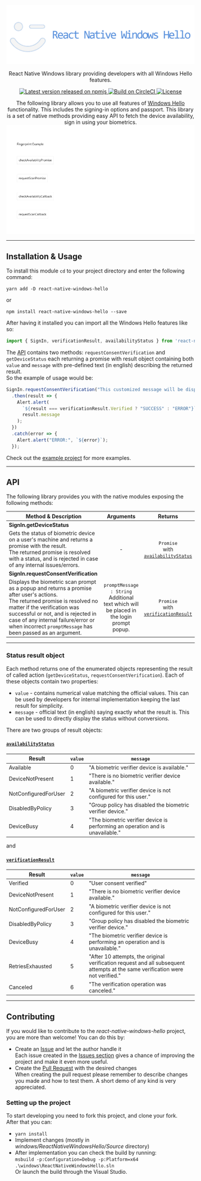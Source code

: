 <p align="center">
  <img src=".github/Resources/Logo-README.png"/>
</p>
<p align="center">
    React Native Windows library providing developers with all Windows Hello features.
</p>
<p align="center">
    <a href="https://www.npmjs.com/package/react-native-windows-hello">
        <img src="https://img.shields.io/npm/v/react-native-windows-hello.svg" alt="Latest version released on npmjs" />
    </a>
    <a href="https://app.circleci.com/pipelines/github/callstack/react-native-windows-hello?branch=main">
        <img src="https://circleci.com/gh/callstack/react-native-windows-hello/tree/main.svg?style=shield" alt="Build on CircleCI" />
    </a>
    <a href="https://github.com/callstack/react-native-windows-hello/blob/main/LICENSE.md">
        <img src="https://img.shields.io/npm/l/react-native-windows-hello.svg" alt="License" />
    </a>
</p>


<p align="center">
    The following library allows you to use all features of <a href="https://support.microsoft.com/en-us/windows/sign-in-to-your-microsoft-account-with-windows-hello-or-a-security-key-800a8c01-6b61-49f5-0660-c2159bea4d84#WindowsVersion=Windows_10">Windows Hello</a> functionality. This includes the signing-in options and passport.
    This library is a set of native methods providing easy API to fetch the device availability, sign in using your biometrics.
    <img src=".github/Resources/RNW-Hello-FullExample.gif"/>
</p>

---

## Installation & Usage

To install this module `cd` to your project directory and enter the following command:

```console
yarn add -D react-native-windows-hello
```
or
```console
npm install react-native-windows-hello --save
```

After having it installed you can import all the Windows Hello features like so:

```javascript
import { SignIn, verificationResult, availabilityStatus } from 'react-native-windows-hello';
```

The [API](#API) contains two methods: `requestConsentVerification` and `getDeviceStatus` each returning a promise with result object containing both `value` and `message` with pre-defined text (in english) describing the returned result.
<br/>So the example of usage would be:

```javascript
SignIn.requestConsentVerification("This customized message will be displayed in biometric prompt")
  .then(result => {
    Alert.alert(
      `${result === verificationResult.Verified ? "SUCCESS" : "ERROR"}`,
      result.message
    );
  })
  .catch(error => {
    Alert.alert("ERROR:", `${error}`);
  });
```

Check out the [example project](example) for more examples.

---

## API

The following library provides you with the native modules exposing the following methods:

| **Method** & Description | Arguments | Returns |
| - | :-: |:-:|
| **SignIn.getDeviceStatus** | | |
| Gets the status of biometric device on a user's machine and returns a promise with the result.<br/>The returned promise is resolved with a status, and is rejected in case of any internal issues/errors. | - | `Promise`<br/>with<br/>[`availabilityStatus`](#availabilityStatus) |
| **SignIn.requestConsentVerification** | | |
| Displays the biometric scan prompt as a popup and returns a promise after user's actions.<br/>The returned promise is resolved no matter if the verification was successful or not, and is rejected in case of any internal failure/error or when incorrect `promptMessage` has been passed as an argument.| `promptMessage : String`<br/>Additional text which will be placed in the login prompt popup.<br/> | `Promise`<br/>with<br/>[`verificationResult`](#verificationResult) |

---

### Status result object

Each method returns one of the enumerated objects representing the result of called action (`getDeviceStatus`, `requestConsentVerification`).
Each of these objects contain two properties:
* `value` - contains numerical value matching the official values. This can be used by developers for internal implementation keeping the last result for simplicity.
* `message` - official text (in english) saying exactly what the result is. This can be used to directly display the status without conversions.

There are two groups of result objects:

#### [`availabilityStatus`](https://docs.microsoft.com/en-us/uwp/api/windows.security.credentials.ui.userconsentverifieravailability?view=winrt-22000)
| Result | `value` | `message` |
|-|-|-|
| Available | 0 | "A biometric verifier device is available." |
| DeviceNotPresent | 1 | "There is no biometric verifier device available." |
| NotConfiguredForUser | 2 | "A biometric verifier device is not configured for this user." |
| DisabledByPolicy | 3 | "Group policy has disabled the biometric verifier device." |
| DeviceBusy | 4 | "The biometric verifier device is performing an operation and is unavailable." |

and

#### [`verificationResult`](https://docs.microsoft.com/en-us/uwp/api/windows.security.credentials.ui.userconsentverificationresult?view=winrt-22000)
| Result | `value` | `message` |
|-|-|-|
| Verified | 0 | "User consent verified" |
| DeviceNotPresent | 1 | "There is no biometric verifier device available." |
| NotConfiguredForUser | 2 | "A biometric verifier device is not configured for this user." |
| DisabledByPolicy | 3 | "Group policy has disabled the biometric verifier device." |
| DeviceBusy | 4 | "The biometric verifier device is performing an operation and is unavailable." |
| RetriesExhausted | 5 | "After 10 attempts, the original verification request and all subsequent attempts at the same verification were not verified." |
| Canceled | 6 | "The verification operation was canceled." |

---

## Contributing

If you would like to contribute to the *react-native-windows-hello* project, you are more than welcome!
You can do this by:
* Create an [Issue](https://github.com/callstack/react-native-windows-hello/issues/new) and let the author handle it
<br/>Each issue created in the [Issues section](https://github.com/callstack/react-native-windows-hello/issues) gives a chance of improving the project and make it even more useful.
* Create the [Pull Request](https://github.com/callstack/react-native-windows-hello/compare) with the desired changes
<br/>When creating the pull request please remember to describe changes you made and how to test them. A short demo of any kind is very appreciated.

### Setting up the project

To start developing you need to fork this project, and clone your fork.
<br/>After that you can:
* `yarn install`
* Implement changes (mostly in *windows/ReactNativeWindowsHello/Source* directory)
* After implementation you can check the build by running:
<br/>`msbuild -p:Configuration=Debug -p:Platform=x64 .\windows\ReactNativeWindowsHello.sln`
<br/>Or launch the build through the Visual Studio.
